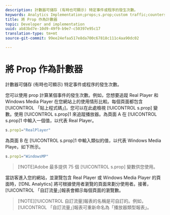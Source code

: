 ```yaml
---
description: 計數器可儲存 (有時也可顯示) 特定事件或程序的發生次數。
keywords: Analytics Implementation;props;s.prop;custom traffic;counters
title: 將 Prop 作為計數器
topic: Developer and implementation
uuid: ab83bd7e-10d9-49f9-b9e7-c50397e95c17
translation-type: tm+mt
source-git-commit: 99ee24efaa517e8da700c67818c111c4aa90dc02

---
```



# 將 Prop 作為計數器

計數器可儲存 (有時也可顯示) 特定事件或程序的發生次數。

您可以使用 prop 計算某個事件的發生次數。例如，您想要追蹤 Real Player 和 Windows Media Player 在您網站上的使用情形比較。每個頁面都包含[!UICONTROL 「貼上程式碼」]，您可以在此處檢視 [!UICONTROL s.prop] 變數。使用 [!UICONTROL s.prop]1 來追蹤播放器。為頁面 A 在 [!UICONTROL s.prop]1 中輸入一個值，以代表 Real Player。

```js
s.prop1="RealPlayer"
```

為頁面 B 在 [!UICONTROL s.prop]1 中輸入類似的值，以代表 Windows Media Playe，如下所示。

```js
s.prop1="WindowsMP"
```

> [!NOTE]Adobe 最多提供 75 個 [!UICONTROL s.prop] 變數供您使用。

當訪客進入您的網站，並瀏覽包含 Real Player 或 Windows Media Player 的頁面時，[!DNL Analytics] 將可根據使用者瀏覽的頁面來劃分使用者。接著，[!UICONTROL 「自訂流量」]報表會顯示每個頁面的瀏覽數。

> [!NOTE][!UICONTROL 自訂流量]報表的名稱是可自訂的。例如，[!UICONTROL 「自訂流量」]報表可重新命名為「播放器類型報表」。

